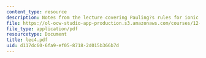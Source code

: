 ```yaml
---
content_type: resource
description: Notes from the lecture covering Pauling?s rules for ionic structures.
file: https://ol-ocw-studio-app-production.s3.amazonaws.com/courses/12-108-structure-of-earth-materials-fall-2004/d117dc606fa9ef0587182d015b366b7d_lec4.pdf
file_type: application/pdf
resourcetype: Document
title: lec4.pdf
uid: d117dc60-6fa9-ef05-8718-2d015b366b7d
---
```

